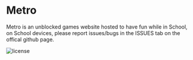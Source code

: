# Metro

Metro is an unblocked games website hosted to have fun while in School, on School devices, please report issues/bugs in the ISSUES tab on the offical github page.

![license]([https://img.shields.io/badge/License-GNU%20AGPL%20v3-blue](https://cdn.icon-icons.com/icons2/1458/PNG/512/securityunlockbutton_99720.png))
